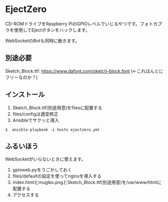 # EjectZero

CD-ROMドライブをRaspberry PiのGPIOレベルでいじるやつです。フォトカプラを使用してEjectボタンをハックします。

WebSocketのBotも同時に動きます。

## 別途必要

Sketch_Block.ttf: https://www.dafont.com/sketch-block.font (←これほんとにフリーなのか？)

## インストール

1. Sketch_Block.ttf(別途用意)をfilesに配置する
2. files/configは適宜修正
3. Ansibleでサクッと導入

```
$  ansible-playbook -i hosts ejectzero.yml
```

## ふるいほう

WebSocketがいらないときに使えます。

1. gpioweb.pyをうごかしておく
2. files/defaultの設定を使ってnginxを導入する
3. index.htmlとmugiko.pngとSketch_Block.ttf(別途用意)を/var/www/htmlに配置する
4. アクセスする
